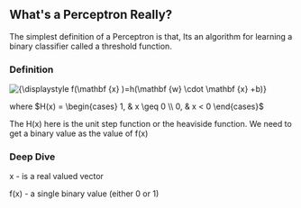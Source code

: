 ## What's a Perceptron Really?

The simplest definition of a Perceptron is that, Its an algorithm for learning a binary classifier called a threshold function. 

### Definition

![{\displaystyle f(\mathbf {x} )=h(\mathbf {w} \cdot \mathbf {x} +b)}](https://wikimedia.org/api/rest_v1/media/math/render/svg/109cd4ab4495d18c8231b64ae33042e888b526bb)

where $H(x) = \begin{cases} 1, & x \geq 0 \\ 0, & x < 0 \end{cases}$

The H(x) here is the unit step function or the heaviside function. We need to get a binary value as the value of f(x)

### Deep Dive

x - is a real valued vector

f(x) - a single binary value (either 0 or 1)
